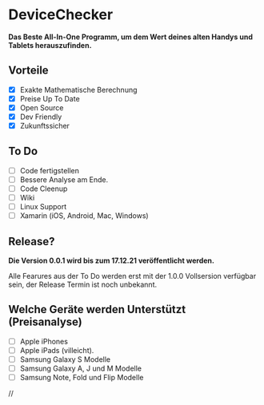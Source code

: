 # DeviceChecker

**Das Beste All-In-One Programm, um dem Wert deines alten Handys und Tablets herauszufinden.**

## Vorteile

- [X] Exakte Mathematische Berechnung
- [X] Preise Up To Date
- [X] Open Source
- [X] Dev Friendly
- [X] Zukunftssicher

## To Do
- [ ] Code fertigstellen
- [ ] Bessere Analyse am Ende.
- [ ] Code Cleenup
- [ ] Wiki
- [ ] Linux Support
- [ ] Xamarin (iOS, Android, Mac, Windows)

## Release?

**Die Version 0.0.1 wird bis zum 17.12.21 veröffentlicht werden.**

Alle Fearures aus der To Do werden erst mit der 1.0.0 Vollsersion verfügbar sein, der Release Termin ist noch unbekannt.

## Welche Geräte werden Unterstützt (Preisanalyse)
- [ ] Apple iPhones
- [ ] Apple iPads (villeicht).
- [ ] Samsung Galaxy S Modelle
- [ ] Samsung Galaxy A, J  und M Modelle
- [ ] Samsung Note, Fold und Flip Modelle

// 
